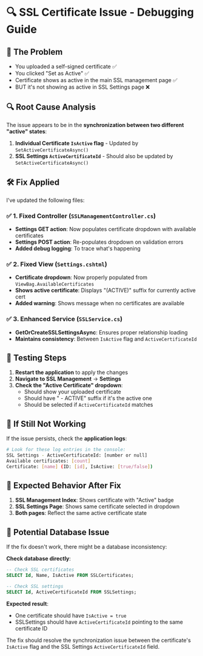 # 🔍 SSL Certificate Issue - Debugging Guide

## 🐛 **The Problem**
- You uploaded a self-signed certificate ✅
- You clicked "Set as Active" ✅  
- Certificate shows as active in the main SSL management page ✅
- BUT it's not showing as active in SSL Settings page ❌

## 🔍 **Root Cause Analysis**

The issue appears to be in the **synchronization between two different "active" states**:

1. **Individual Certificate `IsActive` flag** - Updated by `SetActiveCertificateAsync()`
2. **SSL Settings `ActiveCertificateId`** - Should also be updated by `SetActiveCertificateAsync()`

## 🛠️ **Fix Applied**

I've updated the following files:

### ✅ **1. Fixed Controller (`SSLManagementController.cs`)**
- **Settings GET action**: Now populates certificate dropdown with available certificates
- **Settings POST action**: Re-populates dropdown on validation errors  
- **Added debug logging**: To trace what's happening

### ✅ **2. Fixed View (`Settings.cshtml`)**
- **Certificate dropdown**: Now properly populated from `ViewBag.AvailableCertificates`
- **Shows active certificate**: Displays "(ACTIVE)" suffix for currently active cert
- **Added warning**: Shows message when no certificates are available

### ✅ **3. Enhanced Service (`SSLService.cs`)**
- **GetOrCreateSSLSettingsAsync**: Ensures proper relationship loading
- **Maintains consistency**: Between `IsActive` flag and `ActiveCertificateId`

## 🧪 **Testing Steps**

1. **Restart the application** to apply the changes
2. **Navigate to SSL Management** → **Settings**
3. **Check the "Active Certificate" dropdown**:
   - Should show your uploaded certificate
   - Should have " - ACTIVE" suffix if it's the active one
   - Should be selected if `ActiveCertificateId` matches

## 🔧 **If Still Not Working**

If the issue persists, check the **application logs**:

```bash
# Look for these log entries in the console:
SSL Settings - ActiveCertificateId: [number or null]
Available certificates: [count]
Certificate: [name] (ID: [id], IsActive: [true/false])
```

## 🎯 **Expected Behavior After Fix**

1. **SSL Management Index**: Shows certificate with "Active" badge
2. **SSL Settings Page**: Shows same certificate selected in dropdown
3. **Both pages**: Reflect the same active certificate state

## 🚨 **Potential Database Issue**

If the fix doesn't work, there might be a database inconsistency:

**Check database directly**:
```sql
-- Check SSL certificates
SELECT Id, Name, IsActive FROM SSLCertificates;

-- Check SSL settings  
SELECT Id, ActiveCertificateId FROM SSLSettings;
```

**Expected result**:
- One certificate should have `IsActive = true`
- SSLSettings should have `ActiveCertificateId` pointing to the same certificate ID

The fix should resolve the synchronization issue between the certificate's `IsActive` flag and the SSL Settings `ActiveCertificateId` field.